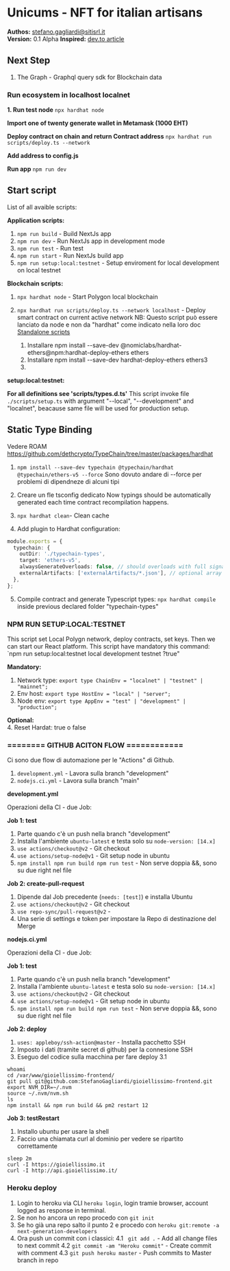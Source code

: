 # Unicums - NFT for italian artisans

**Authos:** [stefano.gagliardi@sitisrl.it](mailto:stefano.gagliardi@sitisrl.it)  
**Version:** 0.1 Alpha
**Inspired:** [dev.to article](https://dev.to/dabit3/building-scalable-full-stack-apps-on-ethereum-with-polygon-2cfb)

## Next Step

1. The Graph - Graphql query sdk for Blockchain data

### Run ecosystem in localhost localnet

**1. Run test node**
`npx hardhat node`

**Import one of twenty generate wallet in Metamask (1000 EHT)**

**Deploy contract on chain and return Contract address**
`npx hardhat run scripts/deploy.ts --network`

**Add address to config.js**

**Run app**
`npm run dev`

## Start script

List of all avaible scripts:

**Application scripts:**

1. `npm run build` - Build NextJs app
2. `npm run dev` - Run NextJs app in development mode
3. `npm run test` - Run test
4. `npm run start` - Run NextJs build app
5. `npm run setup:local:testnet` - Setup enviroment for local development on local testnet

**Blockchain scripts:**

1. `npx hardhat node` - Start Polygon local blockchain
2. `npx hardhat run scripts/deploy.ts --network localhost` - Deploy smart contract on current active network
   NB: Questo script può essere lanciato da node e non da "hardhat" come indicato nella loro doc [Standalone scripts](https://hardhat.org/guides/scripts.html#standalone-scripts-using-hardhat-as-a-library)

   1. Installare npm install --save-dev @nomiclabs/hardhat-ethers@npm:hardhat-deploy-ethers ethers
   2. Installare npm install --save-dev hardhat-deploy-ethers ethers3
   3.

**setup:local:testnet:**

**For all definitions see 'scripts/types.d.ts'**
This script invoke file `./scripts/setup.ts` with argument "--local", "--development" and "localnet", beacause same file will be used for production setup.

## Static Type Binding

Vedere ROAM
https://github.com/dethcrypto/TypeChain/tree/master/packages/hardhat

1. `npm install --save-dev typechain @typechain/hardhat @typechain/ethers-v5 --force`
   Sono dovuto andare di --force per problemi di dipendneze di alcuni tipi

2. Creare un fle tsconfig dedicato
   Now typings should be automatically generated each time contract recompilation happens.

3. `npx hardhat clean`- Clean cache

4. Add plugin to Hardhat configuration:

```typescript
module.exports = {
  typechain: {
    outDir: './typechain-types',
    target: 'ethers-v5',
    alwaysGenerateOverloads: false, // should overloads with full signatures like deposit(uint256) be generated always, even if there are no overloads?
    externalArtifacts: ['externalArtifacts/*.json'], // optional array of glob patterns with external artifacts to process (for example external libs from node_modules)
  },
};
```

5. Compile contract and generate Typescript types: `npx hardhat compile` inside previous declared folder "typechain-types"

### NPM RUN SETUP:LOCAL:TESTNET

This script set Local Polygn network, deploy contracts, set keys. Then we can start our React platform.
This script have mandatory this command: `npm run setup:local:testnet local development testnet ?true"

**Mandatory:**

1. Network type: `export type ChainEnv = "localnet" | "testnet" | "mainnet";`
2. Env host: `export type HostEnv = "local" | "server";`
3. Node env: `export type AppEnv = "test" | "development" | "production";`

**Optional:**  
4. Reset Hardat: true o false

### ======== GITHUB ACITON FLOW ============

Ci sono due flow di automazione per le "Actions" di Github.

1. `development.yml` - Lavora sulla branch "development"
2. `nodejs.ci.yml` - Lavora sulla branch "main"

**development.yml**

Operazioni della CI - due Job:

**Job 1: test**

1. Parte quando c'è un push nella branch "development"
2. Installa l'ambiente `ubuntu-latest` e testa solo su `node-version: [14.x]`
3. `use actions/checkout@v2` - Git checkout
4. `use actions/setup-node@v1` - Git setup node in ubuntu
5. `npm install npm run build npm run test` - Non serve doppia &&, sono su due right nel file

**Job 2: create-pull-request**

1. Dipende dal Job precedente (`needs: [test]`) e installa Ubuntu
2. `use actions/checkout@v2` - Git checkout
3. `use repo-sync/pull-request@v2` -
4. Una serie di settings e token per impostare la Repo di destinazione del Merge

**nodejs.ci.yml**

Operazioni della CI - due Job:

**Job 1: test**

1. Parte quando c'è un push nella branch "development"
2. Installa l'ambiente `ubuntu-latest` e testa solo su `node-version: [14.x]`
3. `use actions/checkout@v2` - Git checkout
4. `use actions/setup-node@v1` - Git setup node in ubuntu
5. `npm install npm run build npm run test` - Non serve doppia &&, sono su due right nel file

**Job 2: deploy**

1. `uses: appleboy/ssh-action@master` - Installa pacchetto SSH
2. Imposto i dati (tramite secret di github) per la connesione SSH
3. Eseguo del codice sulla macchina per fare deploy
   3.1

```shell
whoami
cd /var/www/gioiellissimo-frontend/
git pull git@github.com:StefanoGagliardi/gioiellissimo-frontend.git
export NVM_DIR=~/.nvm
source ~/.nvm/nvm.sh
ls
npm install && npm run build && pm2 restart 12
```

**Job 3: testRestart**

1. Installo ubuntu per usare la shell
2. Faccio una chiamata curl al dominio per vedere se ripartito correttamente

```
sleep 2m
curl -I https://gioiellissimo.it
curl -I http://api.gioiellissimo.it/
```

### Heroku deploy

1. Login to heroku via CLI `heroku login`, login tramie browser, account logged as response in terminal.
2. Se non ho ancora un repo procedo con `git init`
3. Se ho già una repo salto il punto 2 e procedo con `heroku git:remote -a next-generation-developers`
4. Ora push un commit con i classici:
   4.1  ` git add .` - Add all change files to next commit
   4.2  `git commit -am "Heroku commit"` - Create commit with comment
   4.3  `git push heroku master` - Push commits to Master branch in repo 